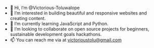 - 👋 Hi, I’m @Victorious-Toluwalope
- 👀 I’m interested in building beautiful and responsive websites and creating content.
- 🌱 I’m currently learning JavaScript and Python.
- 💞️ I’m looking to collaborate on open source projects for beginners, sustainable development goals hackathons.
- 📫 You can reach me via at victorioustolu@gmail.com

<!---
Victorious-Toluwalope/Victorious-Toluwalope is a ✨ special ✨ repository because its `README.md` (this file) appears on your GitHub profile.
You can click the Preview link to take a look at your changes.
--->
